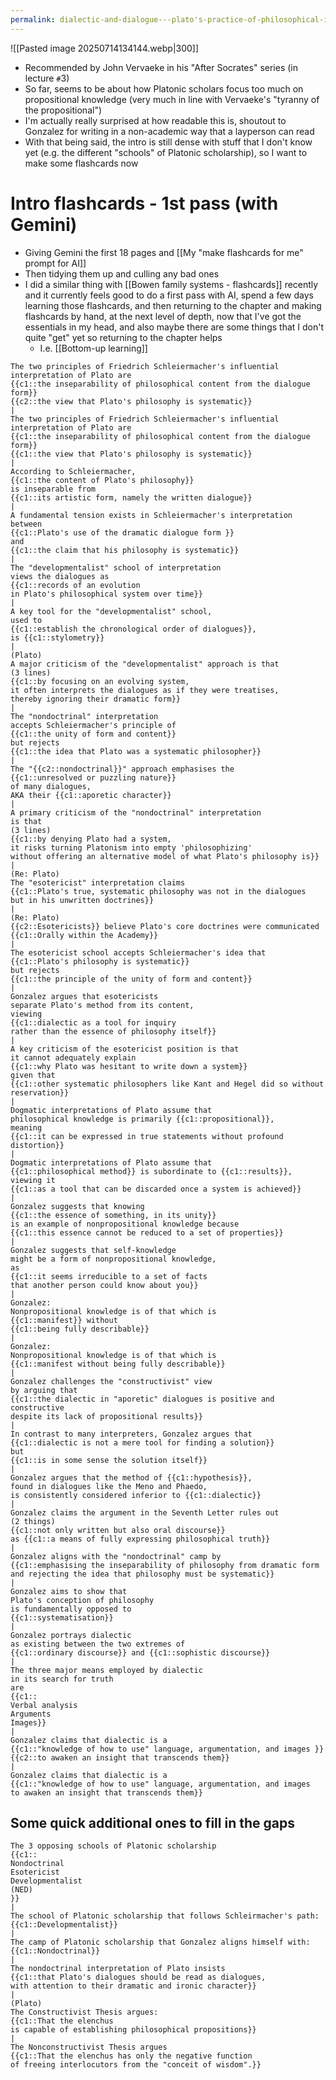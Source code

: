```yaml
---
permalink: dialectic-and-dialogue---plato's-practice-of-philosophical-inquiry-(gonzalez)
---
```


![[Pasted image 20250714134144.webp|300]]
- Recommended by John Vervaeke in his "After Socrates" series (in lecture `#`3)
- So far, seems to be about how Platonic scholars focus too much on propositional knowledge (very much in line with Vervaeke's "tyranny of the propositional")
- I'm actually really surprised at how readable this is, shoutout to Gonzalez for writing in a non-academic way that a layperson can read
- With that being said, the intro is still dense with stuff that I don't know yet (e.g. the different "schools" of Platonic scholarship), so I want to make some flashcards now
# Intro flashcards - 1st pass (with Gemini)
- Giving Gemini the first 18 pages and [[My "make flashcards for me" prompt for AI]]
- Then tidying them up and culling any bad ones
- I did a similar thing with [[Bowen family systems - flashcards]] recently and it currently feels good to do a first pass with AI, spend a few days learning those flashcards, and then returning to the chapter and making flashcards by hand, at the next level of depth, now that I've got the essentials in my head, and also maybe there are some things that I don't quite "get" yet so returning to the chapter helps
	- I.e. [[Bottom-up learning]]
```
The two principles of Friedrich Schleiermacher's influential interpretation of Plato are 
{{c1::the inseparability of philosophical content from the dialogue form}}
{{c2::the view that Plato's philosophy is systematic}}
|
The two principles of Friedrich Schleiermacher's influential interpretation of Plato are 
{{c1::the inseparability of philosophical content from the dialogue form}}
{{c1::the view that Plato's philosophy is systematic}}
|
According to Schleiermacher, 
{{c1::the content of Plato's philosophy}} 
is inseparable from 
{{c1::its artistic form, namely the written dialogue}}
|
A fundamental tension exists in Schleiermacher's interpretation 
between 
{{c1::Plato's use of the dramatic dialogue form }}
and 
{{c1::the claim that his philosophy is systematic}}
|
The "developmentalist" school of interpretation 
views the dialogues as 
{{c1::records of an evolution 
in Plato's philosophical system over time}}
|
A key tool for the "developmentalist" school, 
used to 
{{c1::establish the chronological order of dialogues}}, 
is {{c1::stylometry}}
|
(Plato)
A major criticism of the "developmentalist" approach is that
(3 lines)
{{c1::by focusing on an evolving system, 
it often interprets the dialogues as if they were treatises, 
thereby ignoring their dramatic form}}
|
The "nondoctrinal" interpretation 
accepts Schleiermacher's principle of 
{{c1::the unity of form and content}} 
but rejects
{{c1::the idea that Plato was a systematic philosopher}}
|
The "{{c2::nondoctrinal}}" approach emphasises the 
{{c1::unresolved or puzzling nature}} 
of many dialogues, 
AKA their {{c1::aporetic character}}
|
A primary criticism of the "nondoctrinal" interpretation 
is that 
(3 lines)
{{c1::by denying Plato had a system, 
it risks turning Platonism into empty 'philosophizing' 
without offering an alternative model of what Plato's philosophy is}}
|
(Re: Plato)
The "esotericist" interpretation claims 
{{c1::Plato's true, systematic philosophy was not in the dialogues 
but in his unwritten doctrines}}
|
(Re: Plato)
{{c2::Esotericists}} believe Plato's core doctrines were communicated
{{c1::Orally within the Academy}}
|
The esotericist school accepts Schleiermacher's idea that 
{{c1::Plato's philosophy is systematic}}
but rejects 
{{c1::the principle of the unity of form and content}}
|
Gonzalez argues that esotericists 
separate Plato's method from its content, 
viewing 
{{c1::dialectic as a tool for inquiry 
rather than the essence of philosophy itself}}
|
A key criticism of the esotericist position is that 
it cannot adequately explain 
{{c1::why Plato was hesitant to write down a system}}
given that 
{{c1::other systematic philosophers like Kant and Hegel did so without reservation}}
|
Dogmatic interpretations of Plato assume that 
philosophical knowledge is primarily {{c1::propositional}}, 
meaning 
{{c1::it can be expressed in true statements without profound distortion}}
|
Dogmatic interpretations of Plato assume that 
{{c1::philosophical method}} is subordinate to {{c1::results}}, 
viewing it 
{{c1::as a tool that can be discarded once a system is achieved}}
|
Gonzalez suggests that knowing 
{{c1::the essence of something, in its unity}}
is an example of nonpropositional knowledge because 
{{c1::this essence cannot be reduced to a set of properties}}
|
Gonzalez suggests that self-knowledge 
might be a form of nonpropositional knowledge, 
as 
{{c1::it seems irreducible to a set of facts 
that another person could know about you}}
|
Gonzalez:
Nonpropositional knowledge is of that which is 
{{c1::manifest}} without 
{{c1::being fully describable}}
|
Gonzalez:
Nonpropositional knowledge is of that which is 
{{c1::manifest without being fully describable}}
|
Gonzalez challenges the "constructivist" view 
by arguing that 
{{c1::the dialectic in "aporetic" dialogues is positive and constructive 
despite its lack of propositional results}}
|
In contrast to many interpreters, Gonzalez argues that 
{{c1::dialectic is not a mere tool for finding a solution}}
but 
{{c1::is in some sense the solution itself}}
|
Gonzalez argues that the method of {{c1::hypothesis}}, 
found in dialogues like the Meno and Phaedo, 
is consistently considered inferior to {{c1::dialectic}}
|
Gonzalez claims the argument in the Seventh Letter rules out 
(2 things)
{{c1::not only written but also oral discourse}}
as {{c1::a means of fully expressing philosophical truth}}
|
Gonzalez aligns with the "nondoctrinal" camp by 
{{c1::emphasising the inseparability of philosophy from dramatic form 
and rejecting the idea that philosophy must be systematic}}
|
Gonzalez aims to show that 
Plato's conception of philosophy 
is fundamentally opposed to 
{{c1::systematisation}}
|
Gonzalez portrays dialectic 
as existing between the two extremes of 
{{c1::ordinary discourse}} and {{c1::sophistic discourse}}
|
The three major means employed by dialectic 
in its search for truth 
are 
{{c1::
Verbal analysis
Arguments
Images}}
|
Gonzalez claims that dialectic is a 
{{c1::"knowledge of how to use" language, argumentation, and images }}
{{c2::to awaken an insight that transcends them}}
|
Gonzalez claims that dialectic is a 
{{c1::"knowledge of how to use" language, argumentation, and images 
to awaken an insight that transcends them}}
```
## Some quick additional ones to fill in the gaps
```
The 3 opposing schools of Platonic scholarship
{{c1::
Nondoctrinal
Esotericist
Developmentalist
(NED)
}}
|
The school of Platonic scholarship that follows Schleirmacher's path:
{{c1::Developmentalist}}
|
The camp of Platonic scholarship that Gonzalez aligns himself with:
{{c1::Nondoctrinal}}
|
The nondoctrinal interpretation of Plato insists 
{{c1::that Plato's dialogues should be read as dialogues, 
with attention to their dramatic and ironic character}}
|
(Plato)
The Constructivist Thesis argues:
{{c1::That the elenchus 
is capable of establishing philosophical propositions}}
|
The Nonconstructivist Thesis argues
{{c1::That the elenchus has only the negative function 
of freeing interlocutors from the "conceit of wisdom".}}
```